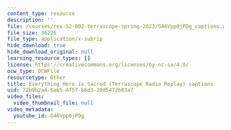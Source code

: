 ```yaml
---
content_type: resource
description: ''
file: /courses/res-12-002-terrascope-spring-2023/G46Vpp0jPDg_captions.webvtt
file_size: 36225
file_type: application/x-subrip
hide_download: true
hide_download_original: null
learning_resource_types: []
license: https://creativecommons.org/licenses/by-nc-sa/4.0/
ocw_type: OCWFile
resourcetype: Other
title: Everything Here is Sacred (Terrascope Radio Replay) captions
uid: 72b9b2a4-6ab5-4f57-b6d3-20d5472b83a7
video_files:
  video_thumbnail_file: null
video_metadata:
  youtube_id: G46Vpp0jPDg
---
```

